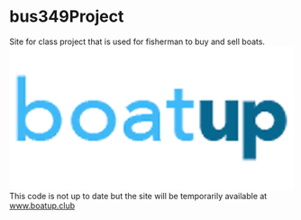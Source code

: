 # bus349Project
Site for class project that is used for fisherman to buy and sell boats. 
![alt text](boatup/img/logo.png "Logo")
This code is not up to date but the site will be temporarily available at www.boatup.club


